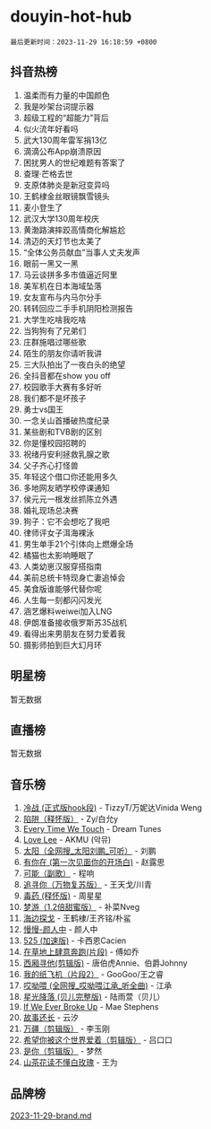 # douyin-hot-hub

`最后更新时间：2023-11-29 16:18:59 +0800`

## 抖音热榜

1. 温柔而有力量的中国颜色
1. 我是吵架台词提示器
1. 超级工程的“超能力”背后
1. 似火流年好看吗
1. 武大130周年雷军捐13亿
1. 滴滴公布App崩溃原因
1. 困扰男人的世纪难题有答案了
1. 查理·芒格去世
1. 支原体肺炎是新冠变异吗
1. 王鹤棣金丝眼镜飘雪镜头
1. 麦小登生了
1. 武汉大学130周年校庆
1. 黄渤路演摔跤高情商化解尴尬
1. 清迈的天灯节也太美了
1. “全体公务员献血”当事人丈夫发声
1. 眼前一黑又一黑
1. 马云谈拼多多市值逼近阿里
1. 美军机在日本海域坠落
1. 女友宣布与内马尔分手
1. 转转回应二手手机阴阳检测报告
1. 大学生吃啥我吃啥
1. 当狗狗有了兄弟们
1. 庄群施唱过哪些歌
1. 陌生的朋友你请听我讲
1. 三大队拍出了一夜白头的绝望
1. 全抖音都在show you off
1. 校园歌手大赛有多好听
1. 我们都不是坏孩子
1. 勇士vs国王
1. 一念关山首播破热度纪录
1. 某些剧和TVB剧的区别
1. 你是懂校园招聘的
1. 祝绪丹安利拯救乳腺之歌
1. 父子齐心打怪兽
1. 年轻这个借口你还能用多久
1. 多地网友晒学校停课通知
1. 侯元元一根发丝抓陈立外遇
1. 婚礼现场总决赛
1. 狗子：它不会想吃了我吧
1. 律师评女子洱海裸泳
1. 男生单手21个引体向上燃爆全场
1. 橘猫也太影响睡眠了
1. 人类幼崽汉服穿搭指南
1. 美前总统卡特现身亡妻追悼会
1. 美食版谁能够代替你呢
1. 人生每一刻都闪闪发光
1. 涵艺爆料weiwei加入LNG
1. 伊朗准备接收俄罗斯苏35战机
1. 看得出来男朋友在努力爱着我
1. 摄影师拍到巨大幻月环

## 明星榜

暂无数据

## 直播榜

暂无数据

## 音乐榜

1. [冷战 (正式版hook段)](https://sf3-cdn-tos.douyinstatic.com/obj/tos-cn-ve-2774/oMuEoiBasWApEMVDgNiI8VAByNmwo5J0pyf8Yx) - TizzyT/万妮达Vinida Weng
1. [陷阱（释怀版）](https://sf6-cdn-tos.douyinstatic.com/obj/tos-cn-ve-2774/oE8C21LeZrzKLDFfQYgMzx4GAIHageG5IzayY7) - Zy/白允y
1. [Every Time We Touch](https://sf3-cdn-tos.douyinstatic.com/obj/tos-cn-ve-2774/ogN6lUKQeBBfEVhIOMikG1CcJjugxk1tztZyhP) - Dream Tunes
1. [Love Lee](https://sf6-cdn-tos.douyinstatic.com/obj/tos-cn-ve-2774/o05GbkJGbCBTdDnMtB0fwOYgkeZp23vrWQDQBS) - AKMU (악뮤)
1. [太阳（全网搜_太阳刘鹏_可听）](https://sf6-cdn-tos.douyinstatic.com/obj/tos-cn-ve-2774/ogWbyIQnlBFImVbeDocRdCIYtBHlbJXgfZMvgz) - 刘鹏
1. [有你在 (第一次见面你的开场白)](https://sf6-cdn-tos.douyinstatic.com/obj/tos-cn-ve-2774/oAthrQ3ClJBfI57uBoFEgNDYtNCZ0TSYQQfxQ0) - 赵露思
1. [可能（副歌）](https://sf3-cdn-tos.douyinstatic.com/obj/tos-cn-ve-2774/cde1731888894259b333569393c2fb51) - 程响
1. [追寻你（万物复苏版）](https://sf6-cdn-tos.douyinstatic.com/obj/tos-cn-ve-2774/oYeAZJsbjIDit9APmBg8u6uDUQnHmoCf3gbo74) - 王天戈/川青
1. [毒药 (释怀版)](https://sf3-cdn-tos.douyinstatic.com/obj/tos-cn-ve-2774/oYILMEAzspdZBIzy4frJNB8ZHPHWAhiwowd4Ad) - 周星星
1. [梦游（1.2倍甜蜜版）](https://sf3-cdn-tos.douyinstatic.com/obj/tos-cn-ve-2774/o4gyAUm8hwufoEABmwVIiQtHsFuGzAEEWtNMzo) - 补菜Nveg
1. [海边探戈](https://sf6-cdn-tos.douyinstatic.com/obj/tos-cn-ve-2774/os9gE0VQCGqt6VQkZDyBBYvfSDY0QFe3vVmubn) - 王鹤棣/王齐铭/朴鲨
1. [慢慢-颜人中](https://sf3-cdn-tos.douyinstatic.com/obj/tos-cn-ve-2774/ocjHNfBXdBxQNC8ZGAeoLMFTUgtBg8bkExunDC) - 颜人中
1. [525 (加速版)](https://sf6-cdn-tos.douyinstatic.com/obj/tos-cn-ve-2774/oIfKCtqfDyP8Vc9FpAPgWMyezT6LnDT1abRwGg) - 卡西恩Cacien
1. [在草地上肆意奔跑(片段)](https://sf6-cdn-tos.douyinstatic.com/obj/tos-cn-ve-2774/8831d494742f45dabdfa8adb8b817259) - 傅如乔
1. [西厢寻他(剪辑版)](https://sf3-cdn-tos.douyinstatic.com/obj/tos-cn-ve-2774/oUsAVfAQKlRNxEv5qxvIB8o5qmIWUcXbzJKJhw) - 唐伯虎Annie、伯爵Johnny
1. [我的纸飞机（片段2）](https://sf3-cdn-tos.douyinstatic.com/obj/tos-cn-ve-2774/oM2ZrKcg2CD5AeRB2gkeXOFB1IxAGJdZPazYHf) - GooGoo/王之睿
1. [哎呦喂 (全网搜_哎呦喂江承_听全曲)](https://sf6-cdn-tos.douyinstatic.com/obj/tos-cn-ve-2774/o0uEo63ECfIFdmwKF5HMzF1FCfItHEagDDeCAL) - 江承
1. [星光降落 (贝儿完整版)](https://sf6-cdn-tos.douyinstatic.com/obj/tos-cn-ve-2774/okwB9hAwyAtsFFkFBzAX1hOOfQuIoMNs0W2Mwr) - 陆雨萱（贝儿）
1. [If We Ever Broke Up](https://sf3-cdn-tos.douyinstatic.com/obj/tos-cn-ve-2774/o8onj5HDk0ImtBmO0URBfeyCDXQJMYkQ1gb8Zy) - Mae Stephens
1. [故事还长](https://sf3-cdn-tos.douyinstatic.com/obj/tos-cn-ve-2774/30a26758c8594f0ab81ac675c33ee2c5) - 云汐
1. [万疆（剪辑版）](https://sf3-cdn-tos.douyinstatic.com/obj/tos-cn-ve-2774/ooG7oVgFlDTelKCjCsTTobQvbdtj1BBQXnfZd8) - 李玉刚
1. [希望你被这个世界爱着（剪辑版）](https://sf6-cdn-tos.douyinstatic.com/obj/tos-cn-ve-2774/oo4H3BfEygN7l7bQaMBOZHCQ1eI4FqtED5skQ2) - 吕口口
1. [是你（剪辑版）](https://sf3-cdn-tos.douyinstatic.com/obj/tos-cn-ve-2774/46019dae783c4c969944217fe1cfafc4) - 梦然
1. [山茶花读不懂白玫瑰](https://sf3-cdn-tos.douyinstatic.com/obj/tos-cn-ve-2774/osfn8B7DktrRHEPJgPCfDbw7QDQEkwC16BxZg9) - 王为

## 品牌榜

[2023-11-29-brand.md](2023-11-29-brand.md)

